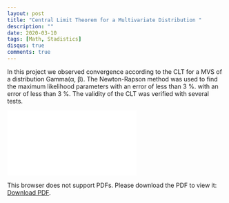 ```yaml
---
layout: post
title: "Central Limit Theorem for a Multivariate Distribution "
description: ""
date: 2020-03-10
tags: [Math, Stadistics]
disqus: true
comments: true
---
```

In this project we observed convergence according to the CLT for a MVS of a distribution Gamma(α, β). The Newton-Rapson method was used to find the maximum likelihood parameters with an error of less than 3 %.
with an error of less than 3 %. The validity of the CLT was verified with several tests.

<object data="pdfs/CLTforMVS.pdf" type="application/pdf" width="1400px" height="400px">
    <embed src="pdfs/CLTforMVS.pdf">
        <p>This browser does not support PDFs. Please download the PDF to view it: <a href="pdfs/CLTforMVS.pdf">Download PDF</a>.</p>
    </embed>
</object>
<!--more-->

